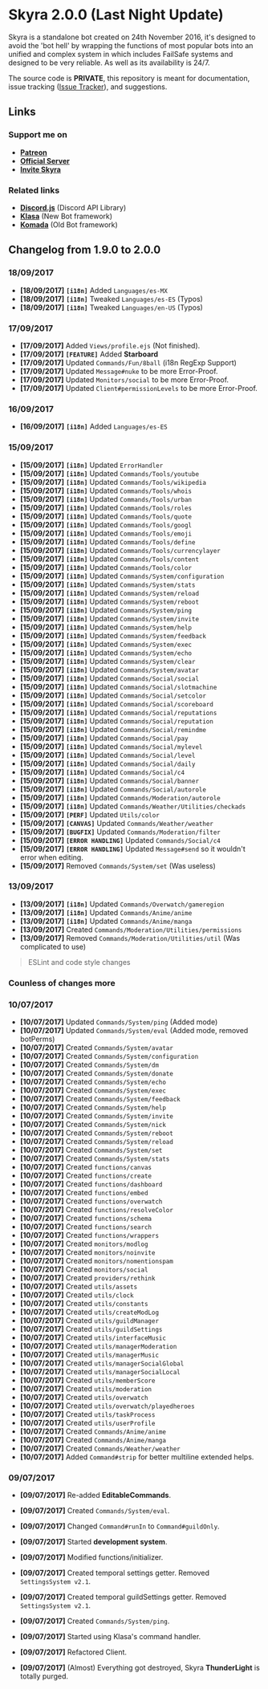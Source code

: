 # Skyra 2.0.0 (Last Night Update)

Skyra is a standalone bot created on 24th November 2016, it's designed to avoid the 'bot hell' by wrapping the functions of most popular bots into an unified and complex
system in which includes FailSafe systems and designed to be very reliable. As well as its availability is 24/7.

The source code is **PRIVATE**, this repository is meant for documentation, issue tracking ([Issue Tracker](https://github.com/kyranet/Skyra/issues)), and suggestions.

## Links

### Support me on

- **[Patreon](https://www.patreon.com/kyranet)**
- **[Official Server](https://skyradiscord.com/join)**
- **[Invite Skyra](https://skyradiscord.com/invite)**

### Related links

- **[Discord.js](https://github.com/hydrabolt/discord.js)** (Discord API Library)
- **[Klasa](https://github.com/dirigeants/klasa)** (New Bot framework)
- **[Komada](https://github.com/dirigeants/komada)** (Old Bot framework)

## Changelog from 1.9.0 to 2.0.0

### 18/09/2017

- **[18/09/2017]** **`[i18n]`** Added `Languages/es-MX`
- **[18/09/2017]** **`[i18n]`** Tweaked `Languages/es-ES` (Typos)
- **[18/09/2017]** **`[i18n]`** Tweaked `Languages/en-US` (Typos)

### 17/09/2017

- **[17/09/2017]** Added `Views/profile.ejs` (Not finished).
- **[17/09/2017]** **`[FEATURE]`** Added **Starboard**
- **[17/09/2017]** Updated `Commands/Fun/8ball` (i18n RegExp Support)
- **[17/09/2017]** Updated `Message#nuke` to be more Error-Proof.
- **[17/09/2017]** Updated `Monitors/social` to be more Error-Proof.
- **[17/09/2017]** Updated `Client#permissionLevels` to be more Error-Proof.

### 16/09/2017

- **[16/09/2017]** **`[i18n]`** Added `Languages/es-ES`

### 15/09/2017

- **[15/09/2017]** **`[i18n]`** Updated `ErrorHandler`
- **[15/09/2017]** **`[i18n]`** Updated `Commands/Tools/youtube`
- **[15/09/2017]** **`[i18n]`** Updated `Commands/Tools/wikipedia`
- **[15/09/2017]** **`[i18n]`** Updated `Commands/Tools/whois`
- **[15/09/2017]** **`[i18n]`** Updated `Commands/Tools/urban`
- **[15/09/2017]** **`[i18n]`** Updated `Commands/Tools/roles`
- **[15/09/2017]** **`[i18n]`** Updated `Commands/Tools/quote`
- **[15/09/2017]** **`[i18n]`** Updated `Commands/Tools/googl`
- **[15/09/2017]** **`[i18n]`** Updated `Commands/Tools/emoji`
- **[15/09/2017]** **`[i18n]`** Updated `Commands/Tools/define`
- **[15/09/2017]** **`[i18n]`** Updated `Commands/Tools/currencylayer`
- **[15/09/2017]** **`[i18n]`** Updated `Commands/Tools/content`
- **[15/09/2017]** **`[i18n]`** Updated `Commands/Tools/color`
- **[15/09/2017]** **`[i18n]`** Updated `Commands/System/configuration`
- **[15/09/2017]** **`[i18n]`** Updated `Commands/System/stats`
- **[15/09/2017]** **`[i18n]`** Updated `Commands/System/reload`
- **[15/09/2017]** **`[i18n]`** Updated `Commands/System/reboot`
- **[15/09/2017]** **`[i18n]`** Updated `Commands/System/ping`
- **[15/09/2017]** **`[i18n]`** Updated `Commands/System/invite`
- **[15/09/2017]** **`[i18n]`** Updated `Commands/System/help`
- **[15/09/2017]** **`[i18n]`** Updated `Commands/System/feedback`
- **[15/09/2017]** **`[i18n]`** Updated `Commands/System/exec`
- **[15/09/2017]** **`[i18n]`** Updated `Commands/System/echo`
- **[15/09/2017]** **`[i18n]`** Updated `Commands/System/clear`
- **[15/09/2017]** **`[i18n]`** Updated `Commands/System/avatar`
- **[15/09/2017]** **`[i18n]`** Updated `Commands/Social/social`
- **[15/09/2017]** **`[i18n]`** Updated `Commands/Social/slotmachine`
- **[15/09/2017]** **`[i18n]`** Updated `Commands/Social/setcolor`
- **[15/09/2017]** **`[i18n]`** Updated `Commands/Social/scoreboard`
- **[15/09/2017]** **`[i18n]`** Updated `Commands/Social/reputations`
- **[15/09/2017]** **`[i18n]`** Updated `Commands/Social/reputation`
- **[15/09/2017]** **`[i18n]`** Updated `Commands/Social/remindme`
- **[15/09/2017]** **`[i18n]`** Updated `Commands/Social/pay`
- **[15/09/2017]** **`[i18n]`** Updated `Commands/Social/mylevel`
- **[15/09/2017]** **`[i18n]`** Updated `Commands/Social/level`
- **[15/09/2017]** **`[i18n]`** Updated `Commands/Social/daily`
- **[15/09/2017]** **`[i18n]`** Updated `Commands/Social/c4`
- **[15/09/2017]** **`[i18n]`** Updated `Commands/Social/banner`
- **[15/09/2017]** **`[i18n]`** Updated `Commands/Social/autorole`
- **[15/09/2017]** **`[i18n]`** Updated `Commands/Moderation/autorole`
- **[15/09/2017]** **`[i18n]`** Updated `Commands/Weather/Utilities/checkads`
- **[15/09/2017]** **`[PERF]`** Updated `Utils/color`
- **[15/09/2017]** **`[CANVAS]`** Updated `Commands/Weather/weather`
- **[15/09/2017]** **`[BUGFIX]`** Updated `Commands/Moderation/filter`
- **[15/09/2017]** **`[ERROR HANDLING]`** Updated `Commands/Social/c4`
- **[15/09/2017]** **`[ERROR HANDLING]`** Updated `Message#send` so it wouldn't error when editing.
- **[15/09/2017]** Removed `Commands/System/set` (Was useless)

### 13/09/2017

- **[13/09/2017]** **`[i18n]`** Updated `Commands/Overwatch/gameregion`
- **[13/09/2017]** **`[i18n]`** Updated `Commands/Anime/anime`
- **[13/09/2017]** **`[i18n]`** Updated `Commands/Anime/manga`
- **[13/09/2017]** Created `Commands/Moderation/Utilities/permissions`
- **[13/09/2017]** Removed `Commands/Moderation/Utilities/util` (Was complicated to use)
> ESLint and code style changes

### Counless of changes more

### 10/07/2017

- **[10/07/2017]** Updated `Commands/System/ping` (Added mode)
- **[10/07/2017]** Updated `Commands/System/eval` (Added mode, removed botPerms)
- **[10/07/2017]** Created `Commands/System/avatar`
- **[10/07/2017]** Created `Commands/System/configuration`
- **[10/07/2017]** Created `Commands/System/dm`
- **[10/07/2017]** Created `Commands/System/donate`
- **[10/07/2017]** Created `Commands/System/echo`
- **[10/07/2017]** Created `Commands/System/exec`
- **[10/07/2017]** Created `Commands/System/feedback`
- **[10/07/2017]** Created `Commands/System/help`
- **[10/07/2017]** Created `Commands/System/invite`
- **[10/07/2017]** Created `Commands/System/nick`
- **[10/07/2017]** Created `Commands/System/reboot`
- **[10/07/2017]** Created `Commands/System/reload`
- **[10/07/2017]** Created `Commands/System/set`
- **[10/07/2017]** Created `Commands/System/stats`
- **[10/07/2017]** Created `functions/canvas`
- **[10/07/2017]** Created `functions/create`
- **[10/07/2017]** Created `functions/dashboard`
- **[10/07/2017]** Created `functions/embed`
- **[10/07/2017]** Created `functions/overwatch`
- **[10/07/2017]** Created `functions/resolveColor`
- **[10/07/2017]** Created `functions/schema`
- **[10/07/2017]** Created `functions/search`
- **[10/07/2017]** Created `functions/wrappers`
- **[10/07/2017]** Created `monitors/modlog`
- **[10/07/2017]** Created `monitors/noinvite`
- **[10/07/2017]** Created `monitors/nomentionspam`
- **[10/07/2017]** Created `monitors/social`
- **[10/07/2017]** Created `providers/rethink`
- **[10/07/2017]** Created `utils/assets`
- **[10/07/2017]** Created `utils/clock`
- **[10/07/2017]** Created `utils/constants`
- **[10/07/2017]** Created `utils/createModLog`
- **[10/07/2017]** Created `utils/guildManager`
- **[10/07/2017]** Created `utils/guildSettings`
- **[10/07/2017]** Created `utils/interfaceMusic`
- **[10/07/2017]** Created `utils/managerModeration`
- **[10/07/2017]** Created `utils/managerMusic`
- **[10/07/2017]** Created `utils/managerSocialGlobal`
- **[10/07/2017]** Created `utils/managerSocialLocal`
- **[10/07/2017]** Created `utils/memberScore`
- **[10/07/2017]** Created `utils/moderation`
- **[10/07/2017]** Created `utils/overwatch`
- **[10/07/2017]** Created `utils/overwatch/playedheroes`
- **[10/07/2017]** Created `utils/taskProcess`
- **[10/07/2017]** Created `utils/userProfile`
- **[10/07/2017]** Created `Commands/Anime/anime`
- **[10/07/2017]** Created `Commands/Anime/manga`
- **[10/07/2017]** Created `Commands/Weather/weather`
- **[10/07/2017]** Added `Command#strip` for better multiline extended helps.

### 09/07/2017

- **[09/07/2017]** Re-added **EditableCommands**.
- **[09/07/2017]** Created `Commands/System/eval`.
- **[09/07/2017]** Changed `Command#runIn` to `Command#guildOnly`.
- **[09/07/2017]** Started **development system**.
- **[09/07/2017]** Modified functions/initializer.
- **[09/07/2017]** Created temporal settings getter. Removed `SettingsSystem v2.1`.
- **[09/07/2017]** Created temporal guildSettings getter. Removed `SettingsSystem v2.1`.
- **[09/07/2017]** Created `Commands/System/ping`.
- **[09/07/2017]** Started using Klasa's command handler.
- **[09/07/2017]** Refactored Client.

- **[09/07/2017]** (Almost) Everything got destroyed, Skyra **ThunderLight** is totally purged.
